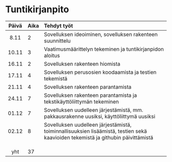 # Tuntikirjanpito

| Päivä | Aika | Tehdyt työt  |
| :----:|:-----| :-----|
|  8.11 |  2   | Sovelluksen ideoiminen, sovelluksen rakenteen suunnittelu  |
| 10.11 |  3   | Vaatimusmäärittelyn tekeminen ja tuntikirjanpidon aloitus  |
| 16.11 |  2   | Sovelluksen rakenteen hiomista |
| 17.11 |  4   | Sovelluksen perusosien koodaamista ja testien tekemistä |
| 21.11 |  4   | Sovelluksen rakenteen parantamista  |
| 24.11 |  7   | Sovelluksen rakenteen parantamista ja tekstikäyttöliittymän tekeminen  |
| 01.12 |  7   | Sovelluksen uudelleen järjestämistä, mm. pakkausrakenne uusiksi, käyttöliittymä uusiksi |
| 02.12 |  8   | Sovelluksen uudelleen järjestämistä, toiminnallisuuksien lisäämistä, testien sekä kaavioiden tekemistä ja githubin päivittämistä  |
|       |      |  |
|       |      |  |
|       |      |  |
| yht   |  37  | | 
